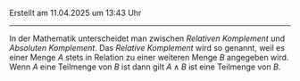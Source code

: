 Erstellt am 11.04.2025 um 13:43 Uhr

---
In der Mathematik unterscheidet man zwischen _Relativen Komplement_ und _Absoluten Komplement_.
Das _Relative Komplement_ wird so genannt, weil es einer Menge $A$ stets in Relation zu einer weiteren Menge $B$ angegeben wird. Wenn $A$ eine Teilmenge von $B$ ist dann gilt $A\wedge B$ ist eine Teilmenge von $B$.  